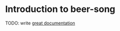 # Introduction to beer-song

TODO: write [great documentation](http://jacobian.org/writing/what-to-write/)
